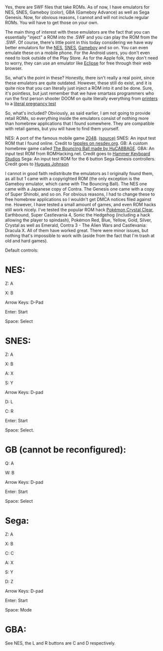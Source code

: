 Yes, there are SWF files that take ROMs. As of now, I have emulators for NES, SNES, Gameboy (color), GBA (Gameboy Advance) as well as Sega Genesis. Now, for obvious reasons, I cannot and will not include regular ROMs. You will have to get those on your own. 

The main thing of interest with these emulators are the fact that you can essentially "inject" a ROM into the .SWF and you can play the ROM from the .SWF. Of course, there's little point in this today considering we have way better emulators for the [NES](https://fceux.com/web/download.html), [SNES](https://www.snes9x.com/default.asp), [Gameboy](https://digiex.net/threads/tgb-dual-vol-8-3-1-english-download-gameboy-emulator-with-link-cable-support.14666/) and so on. You can even emulate these on a mobile phone. For the Android users, you don't even need to look outside of the Play Store. As for the Apple folk, they don't need to worry, they can use an emulator like [Eclipse](https://eclipseemu.me/play/) for free through their web browser.

So, what's the point in these? Honestly, there isn't really a real point, since these emulators are quite outdated. However, these still do exist, and it is quite nice that you can literally just inject a ROM into it and be done. Sure, it's pointless, but just remember that we have smartass programmers who run the first person shooter DOOM on quite literally everything from [printers](https://www.youtube.com/watch?v=NPWi5yJK3zo) to a [literal pregnancy test](https://twitter.com/foone/status/1302820468819288066?lang=en)

So, what's included? Obviously, as said earlier, I am not going to provide retail ROMs, so everything inside the emulators consist of nothing more than homebrew applications that I found somewhere. They are compatible with retail games, but you will have to find them yourself.

NES: A port of the famous mobile game [2048](https://en.wikipedia.org/wiki/2048_(video_game)). [(source)](https://www.romhacking.net/homebrew/65/)
SNES: An input test ROM that I found online. Credit to [tepples on nesdev.org](https://forums.nesdev.org/viewtopic.php?p=151447).
GB: A custom homebrew game called [The Bouncing Ball made by HuCABBAGE](https://gamejolt.com/games/the-bouncing-ball-gb/86699).
GBA: An input test ROM from ROMHacking.net. Credit goes to [Hammer Keyboard Studios](https://www.romhacking.net/homebrew/142/)
Sega: An input test ROM for the 6 button Sega Genesis controllers. Credit goes to [Hugues Johnson](https://www.romhacking.net/homebrew/126/)

I cannot in good faith redistribute the emulators as I originally found them, as all but 1 came with a copyrighted ROM (the only exception is the Gameboy emulator, which came with The Bouncing Ball). The NES one came with a Japanese copy of Contra. The Genesis one came with a copy of Super Shinobi, and so on. For obvious reasons, I had to change these to free homebrew applications so I wouldn't get DMCA notices filed against me. However, I have tested a small amount of games, and even ROM hacks still work nicely. I've tested the popular ROM hack [Pokémon Crystal Clear](https://www.youtube.com/watch?v=PQYBsZ78fdI), Earthbound, Super Castlevania 4, Sonic the Hedgehog (including a hack allowing the player to spindash), Pokémon Red, Blue, Yellow, Gold, Silver, Crystal as well as Emerald, Contra 3 - The Alien Wars and Castlevania: Dracula X. All of them have worked great. There were minor issues, but nothing that's impossible to work with (aside from the fact that I'm trash at old and hard games). 

Default controls:

# NES: 
Z: A

X: B

Arrow Keys: D-Pad

Enter: Start

Space: Select

# SNES: 

Z: A

X: B

A: X

S: Y

Arrow Keys: D-pad

D: L

C: R

Enter: Start

Space: Select.

# GB (cannot be reconfigured):

Q: A

W: B

Arrow Keys: D-pad

Enter: Start

Space: Select

# Sega:

Z: A

X: B

C: C

A: X

S: Y

D: Z

Arrow Keys: D-pad

Enter: Start

Space: Mode

# GBA:

See NES, the L and R buttons are C and D respectively.
